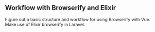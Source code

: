 ## Workflow with Browserify and Elixir

Figure out a basic structure and workflow for using Browserify with Vue.
Make use of Elixir browserify in Laravel.